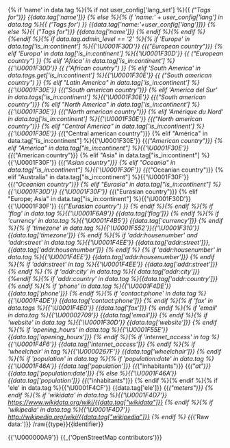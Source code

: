 {% if 'name' in data.tag %}{% if not user_config['lang_set'] %}{{ _("Tags for")}} {{data.tag['name']}}
{% else %}{% if 'name:' + user_config['lang'] in data.tag %}{{ _('Tags for') }} {{data.tag['name:'+user_config['lang']]}}
{% else %}{{ _("Tags for")}} {{data.tag['name']}}
{% endif %}{% endif %}{%endif %}{% if data.tag.admin_level == '2' %}{% if 'Europe' in data.tag['is_in:continent'] %}{{'\U0001F30D'}} {{_("European country")}}
{% elif 'Europa' in  data.tag['is_in:continent'] %}{{'\U0001F30D'}} {{ _("European country") }}
{% elif 'Africa' in data.tag['is_in:continent'] %}{{'\U0001F30D'}}  {{ _("African country") }}
{% elif 'South America' in data.tags.get['is_in:continent'] %}{{'\U0001F30E'}} {{ _("South american country") }}
{% elif "Latin America" in data.tag['is_in:continent'] %}{{'\U0001F30E'}} {{_("South american country")}}
{% elif 'America del Sur' in data.tags['is_in:continent'] %}{{'\U0001F30E'}} {{_("South american country")}}
{% elif "North America" in data.tag['is_in:continent'] %}{{'\U0001F30E'}} {{_("North american country")}}
{% elif 'Amérique du Nord' in data.tag['is_in:continent'] %}{{'\U0001F30E'}} {{_("North american country")}}
{% elif "Central America" in data.tag['is_in:continent'] %}{{'\U0001F30E'}} {{_("Central american country")}}
{% elif "América" in data.tag["is_in:continent"] %}{{'\U0001F30E'}} {{_("American country")}}
{% elif "America" in data.tag["is_in:continent"] %}{{'\U0001F30E'}} {{_("American country")}}
{% elif "Asia" in data.tag["is_in:continent"] %}{{'\U0001F30F'}} {{_("Asian country")}}
{% elif "Oceania" in data.tag["is_in:continent"] %}{{'\U0001F30F'}} {{_("Oceanian country")}}
{% elif "Australia" in data.tag["is_in:continent"] %}{{'\U0001F30F'}} {{_("Oceanian country")}}
{% elif "Eurasia" in data.tag["is_in:continent"] %}{{'\U0001F30D'}} {{'\U0001F30F'}} {{_("Eurasian country")}}
{% elif "Europe; Asia" in data.tag["is_in:continent"] %}{{'\U0001F30D'}} {{'\U0001F30F'}} {{_("Eurasian country") }}
{% endif %}{% endif %}{% if 'flag' in data.tag %}{{'\U0001F6A9'}} {{data.tag['flag']}}
{% endif %}{% if 'currency' in data.tag %}{{'\U0001F4B5'}} {{data.tag['currency']}}
{% endif %}{% if 'timezone' in data.tag %}{{'\U0001F552'}}{{'\U0001F310'}} {{data.tag['timezone']}}
{% endif %}{% if 'addr:housenumber' and 'addr:street' in data.tag %}{{'\U0001F4EE'}} {{data.tag['addr:street']}},{{data.tag['addr:housenumber']}}
{% endif %} {% if 'addr:housenumber' in data.tag %}{{'\U0001F4EE'}}  {{data.tag['addr:housenumber']}}
{% endif %}{% if 'addr:street' in tag %}{{'\U0001F4EE'}} {{data.tag['addr:street']}}
{% endif %}
{% if 'addr:city' in data.tag %}{{ data.tag['addr:city']}}
{%endif %}{% if 'addr:country' in data.tag %}{{data.tag['addr:country']}}
{% endif %}{% if 'phone' in data.tag %}{{'\U0001F4DE'}} {{data.tag['phone']}}
{% endif %}{% if 'contact:phone' in data.tag %}{{'\U0001F4DE'}} {{data.tag['contact:phone']}}
{% endif %}{% if 'fax' in data.tags %}{{'\U0001F4E0'}} {{data.tag['fax']}}
{% endif %}{% if 'email' in data.tag %}{{'\U00002709'}} {{data.tag['email']}}
{% endif %}{% if 'website' in data.tag %}{{'\U0001F30D'}} {{data.tag['website']}}
{% endif %}{% if 'opening_hours' in data.tag %}{{'\U0001F55E'}} {{data.tag['opening_hours']}}
{% endif %}{% if 'internet_access' in tag %}{{'\U0001F4F6'}} {{data.tag['internet_access']}}
{% endif %}{% if 'wheelchair' in tag %}{{'\U0000267F'}} {{data.tag['wheelchair']}}
{% endif %}{% if 'population' in data.tag %}{% if 'population:date' in data.tag %}{{'\U0001F46A'}} {{data.tag['population']}} {{_("inhabitants")}} {{_("at")}}  {{data.tag['population:date']}}
{% else %}{{'\U0001F46A'}} {{data.tag['population']}} {{_("inhabitants")}}
{% endif %}{% endif %}{% if 'ele' in data.tag %}{{'\U0001F4CF'}} {{data.tag['ele']}} {{_("meters")}}
{% endif %}{% if 'wikidata' in data.tag %}{{'\U0001F4D7'}} https://www.wikidata.org/wiki/{{data.tag["wikidata"]}}
{% endif %}{% if 'wikipedia' in data.tag %}{{'\U0001F4D7'}} http://wikipedia.org/wiki/{{data.tag["wikipedia"]}}
{% endif %}
{{_('Raw data:')}} /raw{{type}}{{identifier}}

{{'\U000000A9'}} {{_('OpenStreetMap contributors')}}
